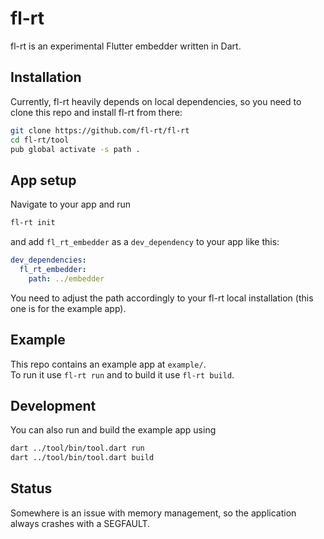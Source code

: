 # fl-rt

fl-rt is an experimental Flutter embedder written in Dart.

## Installation

Currently, fl-rt heavily depends on local dependencies, so you need to clone this repo and install fl-rt from there:

```bash
git clone https://github.com/fl-rt/fl-rt
cd fl-rt/tool
pub global activate -s path .
```

## App setup

Navigate to your app and run

```bash
fl-rt init
```

and add `fl_rt_embedder` as a `dev_dependency` to your app like this:

```yaml
dev_dependencies:
  fl_rt_embedder:
    path: ../embedder
```

You need to adjust the path accordingly to your fl-rt local installation (this one is for the example app).

## Example

This repo contains an example app at `example/`.  
To run it use `fl-rt run` and to build it use `fl-rt build`.

## Development

You can also run and build the example app using

```bash
dart ../tool/bin/tool.dart run
dart ../tool/bin/tool.dart build
```

## Status

Somewhere is an issue with memory management, so the application always crashes with a SEGFAULT.